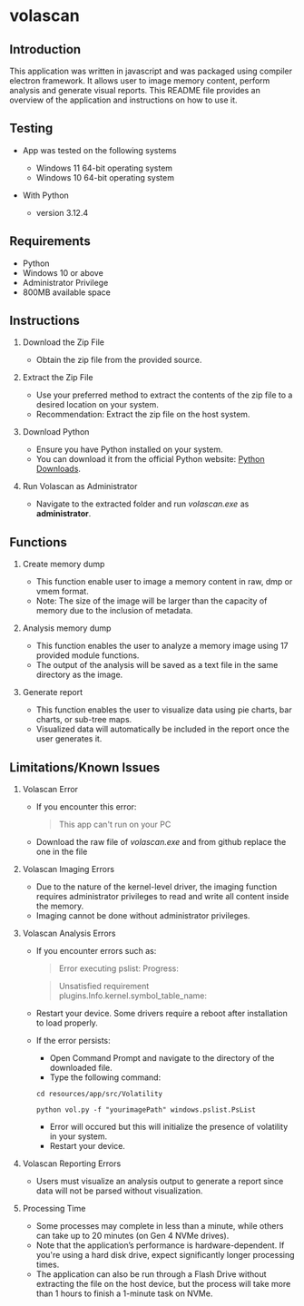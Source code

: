# volascan

## Introduction

This application was written in javascript and was packaged using compiler electron framework. It allows user to image memory content, perform analysis and generate visual reports. 
This README file provides an overview of the application and instructions on how to use it.



## Testing

- App was tested on the following systems
   - Windows 11 64-bit operating system
   - Windows 10 64-bit operating system

- With Python 
   - version 3.12.4



## Requirements

- Python
- Windows 10 or above
- Administrator Privilege
- 800MB available space



## Instructions

1. Download the Zip File
   - Obtain the zip file from the provided source.

2. Extract the Zip File
   - Use your preferred method to extract the contents of the zip file to a desired location on your system.
   - Recommendation: Extract the zip file on the host system.

3. Download Python
   - Ensure you have Python installed on your system.
   - You can download it from the official Python website: [Python Downloads](https://www.python.org/downloads/).

4. Run Volascan as Administrator
   - Navigate to the extracted folder and run _volascan.exe_ as **administrator**.



## Functions

1. Create memory dump
   - This function enable user to image a memory content in raw, dmp or vmem format.
   - Note: The size of the image will be larger than the capacity of memory due to the inclusion of metadata.

2. Analysis memory dump
   - This function enables the user to analyze a memory image using 17 provided module functions.
   - The output of the analysis will be saved as a text file in the same directory as the image.

3. Generate report
   - This function enables the user to visualize data using pie charts, bar charts, or sub-tree maps.
   - Visualized data will automatically be included in the report once the user generates it.



## Limitations/Known Issues

1. Volascan Error
   - If you encounter this error:

     > This app can't run on your PC
     
   - Download the raw file of _volascan.exe_ and from github replace the one in the file

2. Volascan Imaging Errors
   - Due to the nature of the kernel-level driver, the imaging function requires administrator privileges to read and write all content inside the memory.
   - Imaging cannot be done without administrator privileges.

3. Volascan Analysis Errors
   - If you encounter errors such as:
      > Error executing pslist: Progress:
      
      > Unsatisfied requirement plugins.Info.kernel.symbol_table_name:
   - Restart your device. Some drivers require a reboot after installation to load properly.
   - If the error persists:
      - Open Command Prompt and navigate to the directory of the downloaded file.
      - Type the following command:
     <p></p>
     
     ```
     cd resources/app/src/Volatility
     ```
     ```
     python vol.py -f "yourimagePath" windows.pslist.PsList
     ```
      - Error will occured but this will initialize the presence of volatility in your system.
      - Restart your device.

4. Volascan Reporting Errors
   - Users must visualize an analysis output to generate a report since data will not be parsed without visualization.

5. Processing Time
   - Some processes may complete in less than a minute, while others can take up to 20 minutes (on Gen 4 NVMe drives).
   - Note that the application’s performance is hardware-dependent. If you're using a hard disk drive, expect significantly longer processing times.
   - The application can also be run through a Flash Drive without extracting the file on the host device, but the process will take more than 1 hours to finish a 1-minute task on NVMe.
